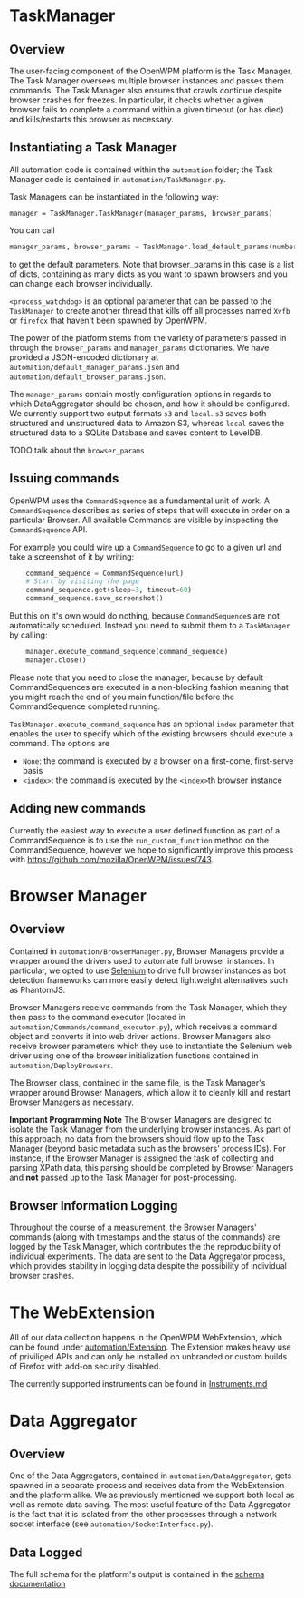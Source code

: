 # TaskManager

## Overview

The user-facing component of the OpenWPM platform is the Task Manager. The Task Manager oversees multiple browser instances and passes them commands. The Task Manager also ensures that crawls continue despite browser crashes for freezes. In particular, it checks whether a given browser fails to complete a command within a given timeout (or has died) and kills/restarts this browser as necessary.

## Instantiating a Task Manager

All automation code is contained within the `automation` folder; the Task Manager code is contained in `automation/TaskManager.py`.

Task Managers can be instantiated in the following way:

`manager = TaskManager.TaskManager(manager_params, browser_params)`

You can call
```python
manager_params, browser_params = TaskManager.load_default_params(number_of_browsers_to_spawn)
```
to get the default parameters. Note that browser_params in this case is a list of dicts, containing as many dicts as you want to spawn browsers and you can change each browser individually.

`<process_watchdog>` is an optional parameter that can be passed to the `TaskManager` to create another thread that kills off all processes named `Xvfb` or `firefox` that haven't been spawned by OpenWPM.

The power of the platform stems from the variety of parameters passed in through the `browser_params` and `manager_params` dictionaries. We have provided a JSON-encoded dictionary at `automation/default_manager_params.json` and `automation/default_browser_params.json`.

The `manager_params` contain mostly configuration options in regards to which DataAggregator should be chosen,
and how it should be configured.
We currently support two output formats `s3` and `local`.
`s3` saves both structured and unstructured data to Amazon S3, whereas `local` saves the structured data to
a SQLite Database and saves content to LevelDB.

TODO talk about the `browser_params`

## Issuing commands

OpenWPM uses the `CommandSequence` as a fundamental unit of work.
A `CommandSequence` describes as series of steps that will execute in order on a particular Browser.
All available Commands are visible by inspecting the `CommandSequence` API.

For example you could wire up a `CommandSequence` to go to a given url and take a screenshot of it by writing:
```python
    command_sequence = CommandSequence(url)
    # Start by visiting the page
    command_sequence.get(sleep=3, timeout=60)
    command_sequence.save_screenshot()
```

But this on it's own would do nothing, because `CommandSequence`s are not automatically scheduled.
Instead you need to submit them to a `TaskManager` by calling:
```python
    manager.execute_command_sequence(command_sequence)
    manager.close()
```

Please note that you need to close the manager, because by default CommandSequences are executed in a non-blocking fashion meaning that you might reach the end of you main function/file before the CommandSequence completed running.

`TaskManager.execute_command_sequence` has an optional `index` parameter that enables the user to specify which of the existing browsers should execute a command. The options are

* `None`: the command is executed by a browser on a first-come, first-serve basis
* `<index>`: the command is executed by the `<index>`th browser instance

## Adding new commands

Currently the easiest way to execute a user defined function as part of a CommandSequence is to use the
`run_custom_function` method on the CommandSequence, however we hope to significantly improve this process
with https://github.com/mozilla/OpenWPM/issues/743.

# Browser Manager

## Overview

Contained in `automation/BrowserManager.py`, Browser Managers provide a wrapper around the drivers used to automate full browser instances. In particular, we opted to use [Selenium](http://docs.seleniumhq.org/) to drive full browser instances as bot detection frameworks can more easily detect lightweight alternatives such as PhantomJS. 

Browser Managers receive commands from the Task Manager, which they then pass to the command executor (located in `automation/Commands/command_executor.py`), which receives a command object and converts it into web driver actions. Browser Managers also receive browser parameters which they use to instantiate the Selenium web driver using one of the browser initialization functions contained in `automation/DeployBrowsers`.

The Browser class, contained in the same file, is the Task Manager's wrapper around Browser Managers, which allow it to cleanly kill and restart Browser Managers as necessary.

**Important Programming Note** The Browser Managers are designed to isolate the Task Manager from the underlying browser instances. As part of this approach, no data from the browsers should flow up to the Task Manager (beyond basic metadata such as the browsers' process IDs). For instance, if the Browser Manager is assigned the task of collecting and parsing XPath data, this parsing should be completed by Browser Managers and **not** passed up to the Task Manager for post-processing.

## Browser Information Logging

Throughout the course of a measurement, the Browser Managers' commands (along with timestamps and the status of the commands) are logged by the Task Manager, which contributes the the reproducibility of individual experiments. The data are sent to the Data Aggregator process, which provides stability in logging data despite the possibility of individual browser crashes.

# The WebExtension

All of our data collection happens in the OpenWPM WebExtension, which can be found under [automation/Extension](../automation/Extension).
The Extension makes heavy use of priviliged APIs and can only be installed on unbranded or custom builds of Firefox with add-on security disabled.

The currently supported instruments can be found in [Instruments.md](Instruments.md)


# Data Aggregator

## Overview

One of the Data Aggregators, contained in `automation/DataAggregator`, gets spawned in a separate process and receives data from the WebExtension and the platform alike. We as previously mentioned we support both local as well as remote data saving.
The most useful feature of the Data Aggregator is the fact that it is isolated from the other processes through a network socket interface (see `automation/SocketInterface.py`).

## Data Logged

The full schema for the platform's output is contained in the [schema documentation](Schema-Documentation.md)
